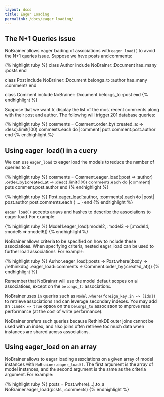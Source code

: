 ```yaml
---
layout: docs
title: Eager Loading
permalink: /docs/eager_loading/
---
```


## The N+1 Queries issue

NoBrainer allows eager loading of associations with `eager_load()` to avoid the N+1
queries issue.  Suppose we have posts and comments:

{% highlight ruby %}
class Author
  include NoBrainer::Document
  has_many :posts
end

class Post
  include NoBrainer::Document
  belongs_to :author
  has_many :comments
end

class Comment
  include NoBrainer::Document
  belongs_to :post
end
{% endhighlight %}

Suppose that we want to display the list of the most recent comments along with
their post and author. The following will trigger 201 database queries:

{% highlight ruby %}
comments = Comment.order_by(:created_at => :desc).limit(100)
comments.each do |comment|
  puts comment.post.author
end
{% endhighlight %}

## Using eager_load() in a query

We can use `eager_load` to eager load the models to reduce the number of queries to 3:

{% highlight ruby %}
comments = Comment.eager_load(:post => :author)
                  .order_by(:created_at => :desc).limit(100)
comments.each do |comment|
  puts comment.post.author
end
{% endhighlight %}

{% highlight ruby %}
Post.eager_load(:author, :comments).each do |post|
  post.author
  post.comments.each { ... }
end
{% endhighlight %}

`eager_load()` accepts arrays and hashes to describe the associations to eager load.
For example:

{% highlight ruby %}
Model1.eager_load(:model2, :model3 => [:model4, :model5 => :model6])
{% endhighlight %}

NoBrainer allows criteria to be specified on how to include these associations.
When specifying criteria, nested eager_load can be used to further load associations.
For example:

{% highlight ruby %}
Author.eager_load(:posts => Post.where(:body => /rethinkdb/)
                    .eager_load(:comments => Comment.order_by(:created_at)))
{% endhighlight %}

Remember that NoBrainer will use the model default scopes on all associations,
except on the `belongs_to` associations.

NoBrainer uses `in` queries such as `Model.where(foreign_key.in => [ids])` to retrieve
associations and can leverage secondary indexes.
You may add an `:index => true` option on the `belongs_to` association to improve
read performance (at the cost of write performance).

NoBrainer prefers such queries because RethinkDB outer joins cannot be used with
an index, and also joins often retrieve too much data when instances are shared
across associations.

## Using eager_load on an array

NoBrainer allows to eager loading associations on a given array of model
instances with `NoBrainer.eager_load()`. The first argument is the array of
model instances, and the second argument is the same as the criteria argument.
For example:

{% highlight ruby %}
posts = Post.where(...).to_a
NoBrainer.eager_load(posts, :comments)
{% endhighlight %}
